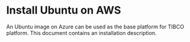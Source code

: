 # Install Ubuntu on AWS

An Ubuntu image on Azure can be used as the base platform for TIBCO platform. This document contains an installation description.

